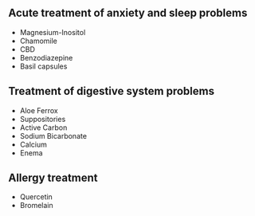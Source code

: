 ## Acute treatment of anxiety and sleep problems
* Magnesium-Inositol
* Chamomile
* CBD
* Benzodiazepine
* Basil capsules

## Treatment of digestive system problems
* Aloe Ferrox
* Suppositories
* Active Carbon
* Sodium Bicarbonate
* Calcium
* Enema

## Allergy treatment
* Quercetin
* Bromelain
